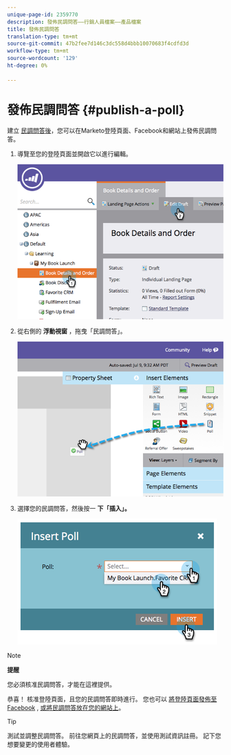 ```yaml
---
unique-page-id: 2359770
description: 發佈民調問答——行銷人員檔案——產品檔案
title: 發佈民調問答
translation-type: tm+mt
source-git-commit: 47b2fee7d146c3dc558d4bbb10070683f4cdfd3d
workflow-type: tm+mt
source-wordcount: '129'
ht-degree: 0%

---
```



# 發佈民調問答 {#publish-a-poll}

建立 [民調問答後](create-a-poll.md)，您可以在Marketo登陸頁面、Facebook和網站上發佈民調問答。

1. 導覽至您的登陸頁面並開啟它以進行編輯。

   ![](assets/image2014-9-19-10-3a45-3a23.png)

1. 從右側的 **浮動視窗** ，拖曳「民調問答」。

   ![](assets/image2014-9-19-10-3a45-3a50.png)

1. 選擇您的民調問答，然後按一 **下「插入」。**

   ![](assets/image2014-9-19-10-3a45-3a58.png)

>[!NOTE]
>
>**提醒**
>
>您必須核准民調問答，才能在這裡提供。

恭喜！ 核准登陸頁面，且您的民調問答即時進行。 您也可以 [將登陸頁面發佈至Facebook](../../../../product-docs/demand-generation/facebook/publish-landing-pages-to-facebook.md) , [或將民調問答放在您的網站上](../../../../product-docs/demand-generation/social/social-functions/deploy-social-on-your-website.md)。

>[!TIP]
>
>測試並調整民調問答。 前往您網頁上的民調問答，並使用測試資訊註冊。 記下您想要變更的使用者體驗。

